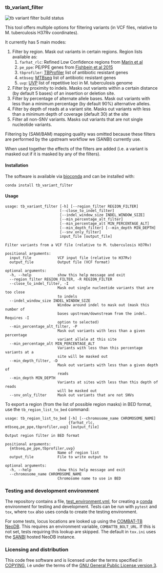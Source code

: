 ### tb_variant_filter

![tb variant filter build status](https://github.com/COMBAT-TB/tb_variant_filter/actions/workflows/tb_variant_filter.yml/badge.svg)

This tool offers multiple options for filtering variants (in VCF files, relative to M. tuberculosis H37Rv coordinates).

It currently has 5 main modes:

1. Filter by region. Mask out variants in certain regions. Region lists available as:
    1. `farhat_rlc`: Refined Low Confidence regions from [Marin et al](https://www.biorxiv.org/content/10.1101/2021.04.08.438862v1.full)
    1. `pe_ppe`: PE/PPE genes from [Fishbein et al 2015](https://onlinelibrary.wiley.com/doi/full/10.1111/mmi.12981)
    2. `tbprofiler`: [TBProfiler](http://tbdr.lshtm.ac.uk/) list of antibiotic resistant genes
    3. `mtbseq`: [MTBseq](https://github.com/ngs-fzb/MTBseq_source) list of antibiotic resistant genes
    4. `uvp`: [UVP](https://github.com/CPTR-ReSeqTB/UVP) list of repetitive loci in M. tuberculosis genome
2. Filter by proximity to indels. Masks out variants within a certain distance (by default 5 bases) of an insertion or
 deletion site.
3. Filter by percentage of alternate allele bases. Mask out variants with less than a minimum percentage 
(by default 90%) alternative alleles.
4. Filter by depth of reads at a variant site. Masks out variants with less than a minimum depth of coverage 
(default 30) at the site
5. Filter all non-SNV variants. Masks out variants that are not single nucleotide variants.

Filtering by (SAM/BAM) mapping quality was omitted because these filters are performed by the upstream 
workflow we (SANBI) currently use.
 
When used together the effects of the filters are added (i.e. a variant is masked out if it is masked by any of the filters).

#### Installation

The software is available via [bioconda](https://bioconda.github.io/) and can be installed with:

```
conda install tb_variant_filter
```

#### Usage
```
usage: tb_variant_filter [-h] [--region_filter REGION_FILTER]
                         [--close_to_indel_filter]
                         [--indel_window_size INDEL_WINDOW_SIZE]
                         [--min_percentage_alt_filter]
                         [--min_percentage_alt MIN_PERCENTAGE_ALT]
                         [--min_depth_filter] [--min_depth MIN_DEPTH]
                         [--snv_only_filter]
                         input_file [output_file]

Filter variants from a VCF file (relative to M. tuberculosis H37Rv)

positional arguments:
  input_file            VCF input file (relative to H37Rv)
  output_file           Output file (VCF format)

optional arguments:
  -h, --help            show this help message and exit
  --region_filter REGION_FILTER, -R REGION_FILTER
  --close_to_indel_filter, -I
                        Mask out single nucleotide variants that are too close
                        to indels
  --indel_window_size INDEL_WINDOW_SIZE
                        Window around indel to mask out (mask this number of
                        bases upstream/downstream from the indel. Requires -I
                        option to selected)
  --min_percentage_alt_filter, -P
                        Mask out variants with less than a given percentage
                        variant allele at this site
  --min_percentage_alt MIN_PERCENTAGE_ALT
                        Variants with less than this percentage variants at a
                        site will be masked out
  --min_depth_filter, -D
                        Mask out variants with less than a given depth of
                        reads
  --min_depth MIN_DEPTH
                        Variants at sites with less than this depth of reads
                        will be masked out
  --snv_only_filter     Mask out variants that are not SNVs
```

To export a region (from the list of possible region masks) in BED format, use the `tb_region_list_to_bed` command:


```
usage: tb_region_list_to_bed [-h] [--chromosome_name CHROMOSOME_NAME]
                             {farhat_rlc, mtbseq,pe_ppe,tbprofiler,uvp} [output_file]

Output region filter in BED format

positional arguments:
  {mtbseq,pe_ppe,tbprofiler,uvp}
                        Name of region list
  output_file           File to write output to

optional arguments:
  -h, --help            show this help message and exit
  --chromosome_name CHROMOSOME_NAME
                        Chromosome name to use in BED
```

### Testing and development environment

The repository contains a file, [test_environment.yml](test_environment.yml), for creating a [conda](https://docs.conda.io/en/latest/#)
environment for testing and development. Tests can be run with `pytest` and `tox`, where `tox` also uses conda
to create the testing environment.

For some tests, locus locations are looked up using the [COMBAT-TB NeoDB](https://combattb.org/combat-tb-neodb/). This requires an
environment variable, `COMBATTB_BOLT_URL`. If this is not set, tests requiring this lookup are skipped. The default in `tox.ini` uses the [SANBI](https://www.sanbi.ac.za/) hosted NeoDB instance.

### Licensing and distribution

This code free software and is licensed under the terms specified in [COPYING](COPYING), i.e under the terms of the
[GNU General Public License version 3](https://www.gnu.org/licenses/gpl-3.0-standalone.html).
